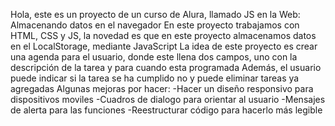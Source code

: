 Hola, este es un proyecto de un curso de Alura, llamado JS en la Web: Almacenando datos en el navegador
En este proyecto trabajamos con HTML, CSS y JS, la novedad es que en este proyecto almacenamos datos en el LocalStorage, mediante JavaScript
La idea de este proyecto es crear una agenda para el usuario, donde este llena dos campos, uno con la descripción de la tarea y para cuando esta programada
Además, el usuario puede indicar si la tarea se ha cumplido no y puede eliminar tareas ya agregadas
Algunas mejoras por hacer:
-Hacer un diseño responsivo para dispositivos moviles
-Cuadros de dialogo para orientar al usuario
-Mensajes de alerta para las funciones
-Reestructurar código para hacerlo más legible